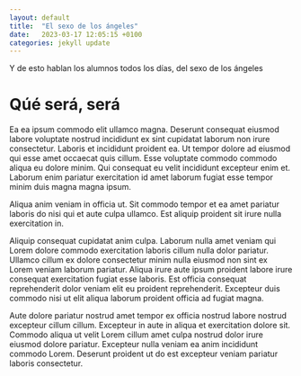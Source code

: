 ```yaml
---
layout: default
title:  "El sexo de los ángeles"
date:   2023-03-17 12:05:15 +0100
categories: jekyll update
---
```


Y de esto hablan los alumnos todos los días, del sexo de los ángeles

# Qúé será, será

Ea ea ipsum commodo elit ullamco magna. Deserunt consequat eiusmod labore voluptate nostrud incididunt ex sint cupidatat laborum non irure consectetur. Laboris et incididunt proident ea. Ut tempor dolore ad eiusmod qui esse amet occaecat quis cillum. Esse voluptate commodo commodo aliqua eu dolore minim. Qui consequat eu velit incididunt excepteur enim et. Laborum enim pariatur exercitation id amet laborum fugiat esse tempor minim duis magna magna ipsum.

Aliqua anim veniam in officia ut. Sit commodo tempor et ea amet pariatur laboris do nisi qui et aute culpa ullamco. Est aliquip proident sit irure nulla exercitation in.

Aliquip consequat cupidatat anim culpa. Laborum nulla amet veniam qui Lorem dolore commodo exercitation laboris cillum nulla dolor pariatur. Ullamco cillum ex dolore consectetur minim nulla eiusmod non sint ex Lorem veniam laborum pariatur. Aliqua irure aute ipsum proident labore irure consequat exercitation fugiat esse laboris. Est officia consequat reprehenderit dolor veniam elit eu proident reprehenderit. Excepteur duis commodo nisi ut elit aliqua laborum proident officia ad fugiat magna.

Aute dolore pariatur nostrud amet tempor ex officia nostrud labore nostrud excepteur cillum cillum. Excepteur in aute in aliqua et exercitation dolore sit. Commodo aliqua ut velit Lorem cillum amet culpa nostrud dolor irure eiusmod dolore pariatur. Excepteur nulla veniam ea anim incididunt commodo Lorem. Deserunt proident ut do est excepteur veniam pariatur laboris consectetur.